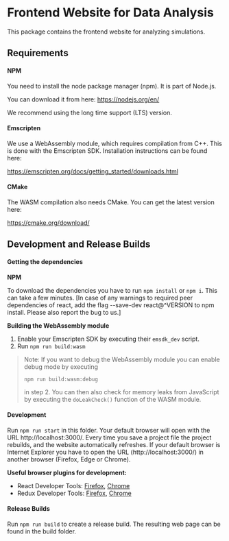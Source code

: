 # Frontend Website for Data Analysis

This package contains the frontend website for analyzing simulations.

## Requirements
#### NPM
You need to install the node package manager (npm). It is part of Node.js. 

You can download it from here: https://nodejs.org/en/

We recommend using the long time support (LTS) version.

#### Emscripten
We use a WebAssembly module, which requires compilation from C++. 
This is done with the Emscripten SDK. 
Installation instructions can be found here:

https://emscripten.org/docs/getting_started/downloads.html

#### CMake
The WASM compilation also needs CMake. You can get the latest version here: 

https://cmake.org/download/

## Development and Release Builds
#### Getting the dependencies
**NPM**

To download the dependencies you have to run `npm install` or `npm i`.
This can take a few minutes.
[In case of any warnings to required peer dependencies of react, 
add the flag --save-dev react@^VERSION to npm install. Please also report
the bug to us.]

**Building the WebAssembly module**
1. Enable your Emscripten SDK by executing their `emsdk_dev` script.
2. Run `npm run build:wasm`

> Note: If you want to debug the WebAssembly module you can enable debug mode by executing
>
> `npm run build:wasm:debug`
>
> in step 2. You can then also check for memory leaks from JavaScript by executing the `doLeakCheck()` function of the WASM module.

#### Development
Run `npm run start` in this folder. 
Your default browser will open with the URL http://localhost:3000/. 
Every time you save a project file the project rebuilds, and the website automatically refreshes. 
If your default browser is Internet Explorer you have to open the URL (http://localhost:3000/) in another browser (Firefox, Edge or Chrome).

**Useful browser plugins for development:**
- React Developer Tools: [Firefox](https://addons.mozilla.org/de/firefox/addon/react-devtools/), [Chrome](https://chrome.google.com/webstore/detail/react-developer-tools/fmkadmapgofadopljbjfkapdkoienihi)
- Redux Developer Tools: [Firefox](https://addons.mozilla.org/de/firefox/addon/reduxdevtools/), [Chrome](https://chrome.google.com/webstore/detail/redux-devtools/lmhkpmbekcpmknklioeibfkpmmfibljd?hl=de)

#### Release Builds
Run `npm run build` to create a release build. The resulting web page can be found in the build folder.